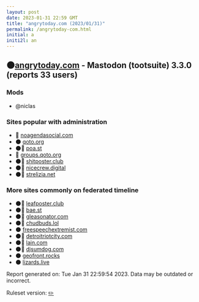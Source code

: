 ```yaml
---
layout: post
date: 2023-01-31 22:59 GMT
title: "angrytoday.com (2023/01/31)"
permalink: /angrytoday-com.html
initial: a
initi2l: an
---
```


## 🌑[angrytoday.com](https://angrytoday.com) - Mastodon (tootsuite) 3.3.0 (reports 33 users)

### Mods
 * @niclas

### Sites popular with administration

* 💉 [noagendasocial.com](/noagendasocial-com.html)
* 🌑 [qoto.org](/qoto-org.html)
* 🌑🧸 [poa.st](/poa-st.html)
* 🐘 [groups.qoto.org](/groups-qoto-org.html)
* 🌑🧸 [shitposter.club](/shitposter-club.html)
* 🌑🧸 [nicecrew.digital](/nicecrew-digital.html)
* 🌑🧸 [strelizia.net](/strelizia-net.html)

### More sites commonly on federated timeline

* 🌑🧸 [leafposter.club](/leafposter-club.html)
* 🌑🧸 [bae.st](/bae-st.html)
* 🌑🧸 [gleasonator.com](/gleasonator-com.html)
* 🌑🧸 [chudbuds.lol](/chudbuds-lol.html)
* 🌑 [freespeechextremist.com](/freespeechextremist-com.html)
* 🌑🧸 [detroitriotcity.com](/detroitriotcity-com.html)
* 🌑🧸 [lain.com](/lain-com.html)
* 🌑🧸 [djsumdog.com](/djsumdog-com.html)
* 🌑 [geofront.rocks](/geofront-rocks.html)
* 🌑 [lizards.live](/lizards-live.html)

Report generated on: Tue Jan 31 22:59:54 2023. Data may be outdated or incorrect.

Ruleset version: [✏️](/version-pencil)
